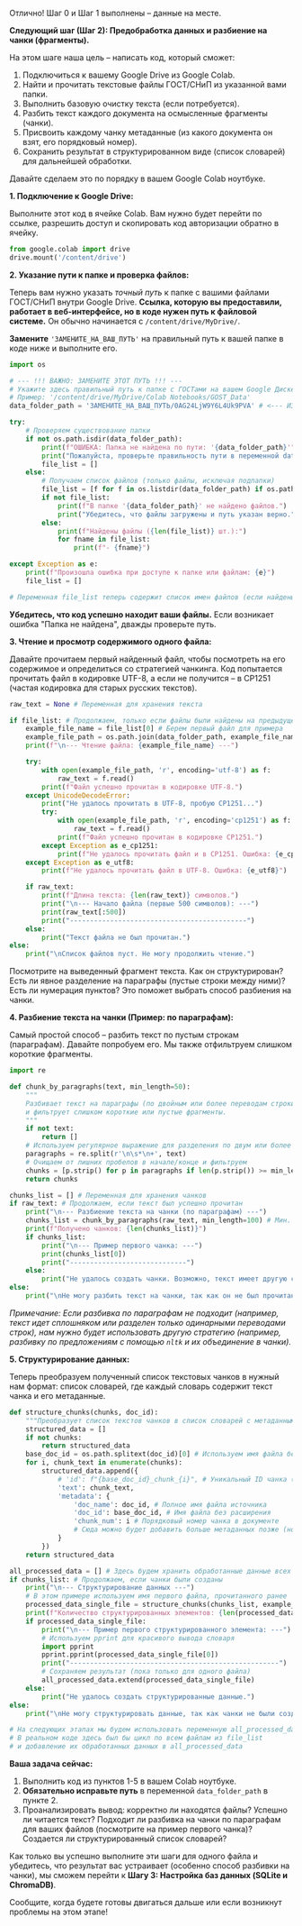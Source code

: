 Отлично! Шаг 0 и Шаг 1 выполнены – данные на месте.

**Следующий шаг (Шаг 2): Предобработка данных и разбиение на чанки (фрагменты).**

На этом шаге наша цель – написать код, который сможет:
1.  Подключиться к вашему Google Drive из Google Colab.
2.  Найти и прочитать текстовые файлы ГОСТ/СНиП из указанной вами папки.
3.  Выполнить базовую очистку текста (если потребуется).
4.  Разбить текст каждого документа на осмысленные фрагменты (чанки).
5.  Присвоить каждому чанку метаданные (из какого документа он взят, его порядковый номер).
6.  Сохранить результат в структурированном виде (список словарей) для дальнейшей обработки.

Давайте сделаем это по порядку в вашем Google Colab ноутбуке.

**1. Подключение к Google Drive:**

Выполните этот код в ячейке Colab. Вам нужно будет перейти по ссылке, разрешить доступ и скопировать код авторизации обратно в ячейку.

```python
from google.colab import drive
drive.mount('/content/drive')
```

**2. Указание пути к папке и проверка файлов:**

Теперь вам нужно указать *точный путь* к папке с вашими файлами ГОСТ/СНиП внутри Google Drive. **Ссылка, которую вы предоставили, работает в веб-интерфейсе, но в коде нужен путь к файловой системе.** Он обычно начинается с `/content/drive/MyDrive/`.

**Замените** `'ЗАМЕНИТЕ_НА_ВАШ_ПУТЬ'` на правильный путь к вашей папке в коде ниже и выполните его.

```python
import os

# --- !!! ВАЖНО: ЗАМЕНИТЕ ЭТОТ ПУТЬ !!! ---
# Укажите здесь правильный путь к папке с ГОСТами на вашем Google Диске
# Пример: '/content/drive/MyDrive/Colab Notebooks/GOST_Data'
data_folder_path = 'ЗАМЕНИТЕ_НА_ВАШ_ПУТЬ/0AG24LjW9Y6L4Uk9PVA' # <--- ИЗМЕНИТЕ ЭТОТ ПУТЬ!!!

try:
    # Проверяем существование папки
    if not os.path.isdir(data_folder_path):
        print(f"ОШИБКА: Папка не найдена по пути: '{data_folder_path}'")
        print("Пожалуйста, проверьте правильность пути в переменной data_folder_path.")
        file_list = []
    else:
        # Получаем список файлов (только файлы, исключая подпапки)
        file_list = [f for f in os.listdir(data_folder_path) if os.path.isfile(os.path.join(data_folder_path, f))]
        if not file_list:
            print(f"В папке '{data_folder_path}' не найдено файлов.")
            print("Убедитесь, что файлы загружены и путь указан верно.")
        else:
            print(f"Найдены файлы ({len(file_list)} шт.):")
            for fname in file_list:
                print(f"- {fname}")

except Exception as e:
    print(f"Произошла ошибка при доступе к папке или файлам: {e}")
    file_list = []

# Переменная file_list теперь содержит список имен файлов (если найдены)
```

**Убедитесь, что код успешно находит ваши файлы.** Если возникает ошибка "Папка не найдена", дважды проверьте путь.

**3. Чтение и просмотр содержимого одного файла:**

Давайте прочитаем первый найденный файл, чтобы посмотреть на его содержимое и определиться со стратегией чанкинга. Код попытается прочитать файл в кодировке UTF-8, а если не получится – в CP1251 (частая кодировка для старых русских текстов).

```python
raw_text = None # Переменная для хранения текста

if file_list: # Продолжаем, только если файлы были найдены на предыдущем шаге
    example_file_name = file_list[0] # Берем первый файл для примера
    example_file_path = os.path.join(data_folder_path, example_file_name)
    print(f"\n--- Чтение файла: {example_file_name} ---")

    try:
        with open(example_file_path, 'r', encoding='utf-8') as f:
            raw_text = f.read()
        print(f"Файл успешно прочитан в кодировке UTF-8.")
    except UnicodeDecodeError:
        print("Не удалось прочитать в UTF-8, пробую CP1251...")
        try:
            with open(example_file_path, 'r', encoding='cp1251') as f:
                raw_text = f.read()
            print(f"Файл успешно прочитан в кодировке CP1251.")
        except Exception as e_cp1251:
            print(f"Не удалось прочитать файл и в CP1251. Ошибка: {e_cp1251}")
    except Exception as e_utf8:
        print(f"Не удалось прочитать файл в UTF-8. Ошибка: {e_utf8}")

    if raw_text:
        print(f"Длина текста: {len(raw_text)} символов.")
        print("\n--- Начало файла (первые 500 символов): ---")
        print(raw_text[:500])
        print("--------------------------------------------")
    else:
        print("Текст файла не был прочитан.")
else:
    print("\nСписок файлов пуст. Не могу продолжить чтение.")

```

Посмотрите на выведенный фрагмент текста. Как он структурирован? Есть ли явное разделение на параграфы (пустые строки между ними)? Есть ли нумерация пунктов? Это поможет выбрать способ разбиения на чанки.

**4. Разбиение текста на чанки (Пример: по параграфам):**

Самый простой способ – разбить текст по пустым строкам (параграфам). Давайте попробуем его. Мы также отфильтруем слишком короткие фрагменты.

```python
import re

def chunk_by_paragraphs(text, min_length=50):
    """
    Разбивает текст на параграфы (по двойным или более переводам строки)
    и фильтрует слишком короткие или пустые фрагменты.
    """
    if not text:
        return []
    # Используем регулярное выражение для разделения по двум или более переводам строки
    paragraphs = re.split(r'\n\s*\n+', text)
    # Очищаем от лишних пробелов в начале/конце и фильтруем
    chunks = [p.strip() for p in paragraphs if len(p.strip()) >= min_length]
    return chunks

chunks_list = [] # Переменная для хранения чанков
if raw_text: # Продолжаем, если текст был успешно прочитан
    print("\n--- Разбиение текста на чанки (по параграфам) ---")
    chunks_list = chunk_by_paragraphs(raw_text, min_length=100) # Мин. длина чанка - 100 символов
    print(f"Получено чанков: {len(chunks_list)}")
    if chunks_list:
        print("\n--- Пример первого чанка: ---")
        print(chunks_list[0])
        print("-----------------------------")
    else:
        print("Не удалось создать чанки. Возможно, текст имеет другую структуру или слишком короткий.")
else:
    print("\nНе могу разбить текст на чанки, так как он не был прочитан.")

```
*Примечание: Если разбивка по параграфам не подходит (например, текст идет сплошняком или разделен только одинарными переводами строк), нам нужно будет использовать другую стратегию (например, разбивку по предложениям с помощью `nltk` и их объединение в чанки).*

**5. Структурирование данных:**

Теперь преобразуем полученный список текстовых чанков в нужный нам формат: список словарей, где каждый словарь содержит текст чанка и его метаданные.

```python
def structure_chunks(chunks, doc_id):
    """Преобразует список текстов чанков в список словарей с метаданными."""
    structured_data = []
    if not chunks:
        return structured_data
    base_doc_id = os.path.splitext(doc_id)[0] # Используем имя файла без расширения
    for i, chunk_text in enumerate(chunks):
        structured_data.append({
            # 'id': f"{base_doc_id}_chunk_{i}", # Уникальный ID чанка (добавим позже при загрузке в БД)
            'text': chunk_text,
            'metadata': {
                'doc_name': doc_id, # Полное имя файла источника
                'doc_id': base_doc_id, # Имя файла без расширения
                'chunk_num': i # Порядковый номер чанка в документе
                # Сюда можно будет добавить больше метаданных позже (номер пункта и т.д.)
            }
        })
    return structured_data

all_processed_data = [] # Здесь будем хранить обработанные данные всех файлов
if chunks_list: # Продолжаем, если чанки были созданы
    print("\n--- Структурирование данных ---")
    # В этом примере используем имя первого файла, прочитанного ранее
    processed_data_single_file = structure_chunks(chunks_list, example_file_name)
    print(f"Количество структурированных элементов: {len(processed_data_single_file)}")
    if processed_data_single_file:
        print("\n--- Пример первого структурированного элемента: ---")
        # Используем pprint для красивого вывода словаря
        import pprint
        pprint.pprint(processed_data_single_file[0])
        print("----------------------------------------------------")
        # Сохраняем результат (пока только для одного файла)
        all_processed_data.extend(processed_data_single_file)
    else:
        print("Не удалось создать структурированные данные.")
else:
    print("\nНе могу структурировать данные, так как чанки не были созданы.")

# На следующих этапах мы будем использовать переменную all_processed_data
# В реальном коде здесь был бы цикл по всем файлам из file_list
# и добавление их обработанных данных в all_processed_data
```

**Ваша задача сейчас:**
1.  Выполнить код из пунктов 1-5 в вашем Colab ноутбуке.
2.  **Обязательно исправьте путь** в переменной `data_folder_path` в пункте 2.
3.  Проанализировать вывод: корректно ли находятся файлы? Успешно ли читается текст? Подходит ли разбивка на чанки по параграфам для ваших файлов (посмотрите на пример первого чанка)? Создается ли структурированный список словарей?

Как только вы успешно выполните эти шаги для одного файла и убедитесь, что результат вас устраивает (особенно способ разбивки на чанки), мы сможем перейти к **Шагу 3: Настройка баз данных (SQLite и ChromaDB)**.

Сообщите, когда будете готовы двигаться дальше или если возникнут проблемы на этом этапе!
